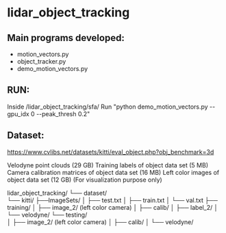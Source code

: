 # lidar_object_tracking

## Main programs developed:

- motion_vectors.py
- object_tracker.py
- demo_motion_vectors.py

## RUN:

Inside /lidar_object_tracking/sfa/
Run "python demo_motion_vectors.py --gpu_idx 0 --peak_thresh 0.2"

## Dataset:

https://www.cvlibs.net/datasets/kitti/eval_object.php?obj_benchmark=3d

Velodyne point clouds (29 GB)
Training labels of object data set (5 MB)
Camera calibration matrices of object data set (16 MB)
Left color images of object data set (12 GB) (For visualization purpose only)

lidar_object_tracking/
└── dataset/    
    └── kitti/
        ├──ImageSets/
        │   ├── test.txt
        │   ├── train.txt
        │   └── val.txt
        ├── training/
        │   ├── image_2/ (left color camera)
        │   ├── calib/
        │   ├── label_2/
        │   └── velodyne/
        └── testing/  
        │   ├── image_2/ (left color camera)
        │   ├── calib/
        │   └── velodyne/

